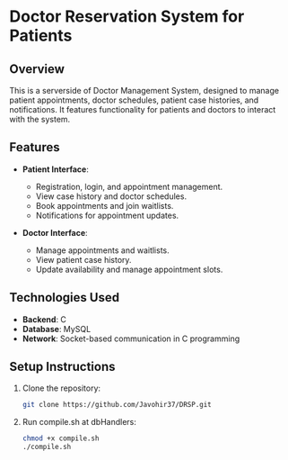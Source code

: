 # Doctor Reservation System for Patients

## Overview
This is a serverside of Doctor Management System, designed to manage patient appointments, doctor schedules, patient case histories, and notifications. It features functionality for patients and doctors to interact with the system.

## Features
- **Patient Interface**:
  - Registration, login, and appointment management.
  - View case history and doctor schedules.
  - Book appointments and join waitlists.
  - Notifications for appointment updates.

- **Doctor Interface**:
  - Manage appointments and waitlists.
  - View patient case history.
  - Update availability and manage appointment slots.

## Technologies Used
- **Backend**: C
- **Database**: MySQL
- **Network**: Socket-based communication in C programming

## Setup Instructions
1. Clone the repository:
   ```bash
   git clone https://github.com/Javohir37/DRSP.git
1. Run compile.sh at dbHandlers:
   ```bash
   chmod +x compile.sh
   ./compile.sh
